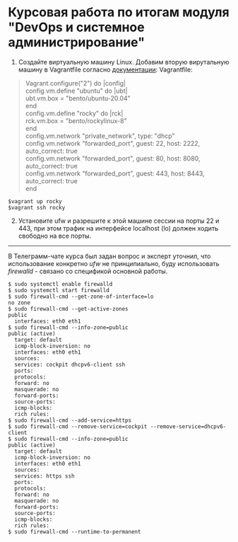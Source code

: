 Курсовая работа по итогам модуля "DevOps и системное администрирование"
===
1. Создайте виртуальную машину Linux.
 Добавим вторую вирутальную машину в Vagrantfile согласно [документации](https://www.vagrantup.com/docs/multi-machine):
Vagrantfile:

>Vagrant.configure("2") do |config|  
>  config.vm.define "ubuntu" do |ubt|  
>    ubt.vm.box = "bento/ubuntu-20.04"  
>  end  
>  config.vm.define "rocky" do |rck|  
>    rck.vm.box = "bento/rockylinux-8"  
>  end  
> config.vm.network "private_network", type: "dhcp"  
> config.vm.network "forwarded_port", guest: 22, host: 2222, auto_correct: true  
> config.vm.network "forwarded_port", guest: 80, host: 8080, auto_correct: true  
> config.vm.network "forwarded_port", guest: 443, host: 8443, auto_correct: true  
>end  

	$vagrant up rocky
	$vagrant ssh rocky

2. Установите ufw и разрешите к этой машине сессии на порты 22 и 443, при этом трафик на интерфейсе localhost (lo) должен ходить свободно на все порты.
---

В Телеграмм-чате курса был задан вопрос и эксперт уточнил, что использование конкретно *ufw* не принципиально, буду использовать *firewalld* - связано со спецификой основной работы.

	$ sudo systemctl enable firewalld
	$ sudo systemctl start firewalld  
	$ sudo firewall-cmd --get-zone-of-interface=lo
	no zone
	$ sudo firewall-cmd --get-active-zones
	public
	  interfaces: eth0 eth1
	$ sudo firewall-cmd --info-zone=public
	public (active)
	  target: default
	  icmp-block-inversion: no
	  interfaces: eth0 eth1
	  sources: 
	  services: cockpit dhcpv6-client ssh
	  ports: 
	  protocols: 
	  forward: no
	  masquerade: no
	  forward-ports: 
	  source-ports: 
	  icmp-blocks: 
	  rich rules: 
	$ sudo firewall-cmd --add-service=https
	$ sudo firewall-cmd --remove-service=cockpit --remove-service=dhcpv6-client
	$ sudo firewall-cmd --info-zone=public
	public (active)
	  target: default
	  icmp-block-inversion: no
	  interfaces: eth0 eth1
	  sources: 
	  services: https ssh
	  ports: 
	  protocols: 
	  forward: no
	  masquerade: no
	  forward-ports: 
	  source-ports: 
	  icmp-blocks: 
	  rich rules: 
	$ sudo firewall-cmd --runtime-to-permanent


